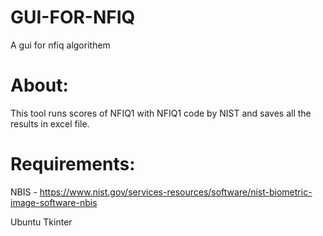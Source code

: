 # GUI-FOR-NFIQ
A gui for nfiq algorithem 


# About:
This tool runs scores of NFIQ1 with NFIQ1 code by NIST and saves all the results in excel file.

# Requirements:
NBIS - https://www.nist.gov/services-resources/software/nist-biometric-image-software-nbis

Ubuntu
Tkinter
